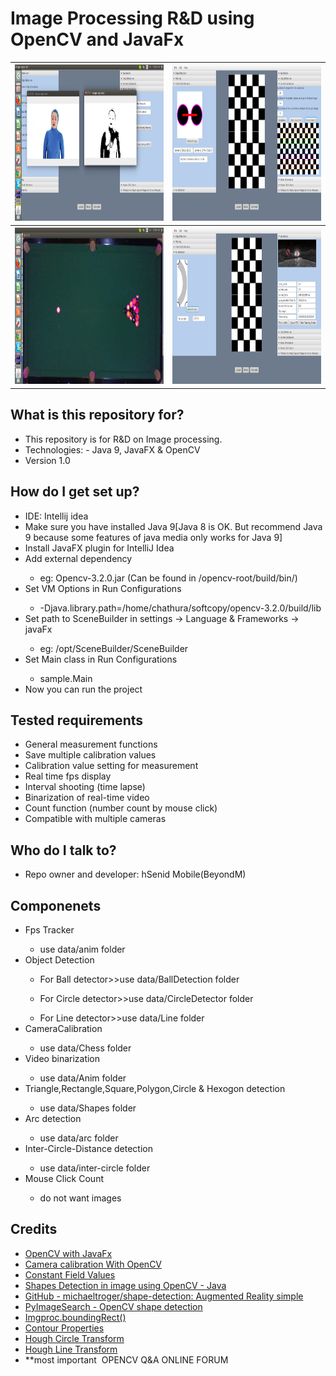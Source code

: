 <html>
<head>

<h1>Image Processing R&D using OpenCV and JavaFx</h1>
</head>
<body>
  <table style="width:100%">
  <tr>
    <th><img src="screenshots/s19.png" alt="loading screenshot"  width="450" height="250"</th>
    <th><img src="screenshots/s5.png" alt="loading screenshot"  width="450" height="250"</th> 
  </tr>
      <tr>
    <th><img src="screenshots/s18.png" alt="loading screenshot"  width="450" height="250"</th>
    <th><img src="screenshots/s11.png" alt="loading screenshot"  width="450" height="250"</th> 
  </tr>
 
</table>

<h2>What is this repository for?</h2>


<ul>
  <li>This repository is for R&D on Image processing.</li>
  <li>Technologies: - Java 9, JavaFX & OpenCV</li>
  <li>Version 1.0</li>
</ul>  



<h2>How do I get set up?</h2>

<ul>
  <li>IDE: Intellij idea</li>
   <li>Make sure you have installed Java 9[Java 8 is OK. But recommend Java 9  because some features of java media only works for Java 9]</li>
     <li>Install JavaFX plugin for IntelliJ Idea</li>
  <li>Add external dependency </li>
  <ul>
  <li>  eg: Opencv-3.2.0.jar (Can be found in /opencv-root/build/bin/)</li>
  </ul>
  <li>Set VM Options in Run Configurations</li>
    <ul>
  <li> -Djava.library.path=/home/chathura/softcopy/opencv-3.2.0/build/lib</li>
  </ul>
    <li>Set path to SceneBuilder in settings -> Language & Frameworks -> javaFx</li>
  <ul>
    <li>       eg: /opt/SceneBuilder/SceneBuilder</li>
  </ul>
    <li>Set Main class in Run Configurations</li>
  <ul>
    <li> sample.Main</li>
  </ul>
  <li>Now you can run the project</li>
</ul>  



<h2>Tested requirements</h2>
<ul>
  <li>General measurement functions</li>
  <li>Save multiple calibration values</li>
  <li>Calibration value setting for measurement</li>
  <li>Real time fps display</li>
  <li>Interval shooting (time lapse)</li>
  <li>Binarization of real-time video</li>
  <li>Count function (number count by mouse click) </li>
  <li>Compatible with multiple cameras </li>
</ul>  

<h2>Who do I talk to?</h2>
<ul>
  <li>Repo owner and developer: hSenid Mobile(BeyondM)</li>
 </ul>
 
 <h2>Componenets</h2>
 <ul>
 
  <li>Fps Tracker</li>
    <ul>
      <li>use data/anim folder</li>
    </ul>
     <li>Object Detection</li>
    <ul>
      <li>For Ball detector>>use data/BallDetection folder</li>
    </ul>
     <ul>
      <li>For Circle detector>>use data/CircleDetector folder</li>
    </ul>
     <ul>
      <li>For Line detector>>use data/Line folder</li>
    </ul>
     <li>CameraCalibration</li>
    <ul>
      <li>use data/Chess folder</li>
    </ul>
       <li>Video binarization</li>
    <ul>
      <li>use data/Anim folder</li>
    </ul>
       <li>Triangle,Rectangle,Square,Polygon,Circle & Hexogon detection</li>
    <ul>
      <li>use data/Shapes folder</li>
    </ul>
      <li>Arc detection</li>
    <ul>
      <li>use data/arc folder</li>
    </ul>
         <li>Inter-Circle-Distance detection</li>
    <ul>
      <li>use data/inter-circle folder</li>
    </ul>
         <li>Mouse Click Count</li>
    <ul>
      <li>do not want images</li>
    </ul>
    
    
 </ul>
  
  
  <h2>Credits</h2>
<ul>
  <li><a href="https://github.com/opencv-java">OpenCV with JavaFx</a></li>
  <li><a href="https://docs.opencv.org/master/d4/d94/tutorial_camera_calibration.html">Camera calibration With OpenCV</a></li>
  <li><a href="https://docs.opencv.org/java/3.0.0/constant-values.html">Constant Field Values</a></li>
  <li><a href="http://laxmaredy.blogspot.com/2014/06/blog-post_6263.html">Shapes Detection in image using OpenCV - Java</a></li>
  <li><a href="https://github.com/michaeltroger/shape-detection">GitHub - michaeltroger/shape-detection: Augmented Reality simple</a></li>
  <li><a href="https://www.pyimagesearch.com/2016/02/08/opencv-shape-detection/">PyImageSearch - OpenCV shape detection</a></li>
  <li><a href="https://www.programcreek.com/java-api-examples/index.php?class=org.opencv.imgproc.Imgproc&method=boundingRect">Imgproc.boundingRect() </a></li>
  <li><a href="https://docs.opencv.org/trunk/d1/d32/tutorial_py_contour_properties.html">Contour Properties </a></li>
  <li><a href="https://docs.opencv.org/trunk/d4/d70/tutorial_hough_circle.html">Hough Circle Transform</a> </li>
  <li><a href="https://docs.opencv.org/2.4/doc/tutorials/imgproc/imgtrans/hough_lines/hough_lines.html">Hough Line Transform</a></li>
  <li>**most important  OPENCV Q&A ONLINE FORUM</li>
</ul> 
</body>
</html>
